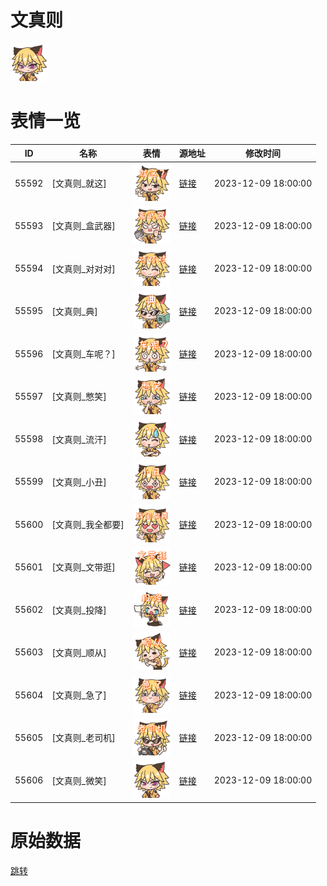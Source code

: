 # 文真则

<img src="./cover.png" height="60" alt="cover" />

# 表情一览

|ID|名称|表情|源地址|修改时间|
|----|----|----|----|----|
|55592|[文真则_就这]|<img src="./pic/055592_%5B文真则_就这%5D.png" height="60" alt="就这"/>|[链接](https://i0.hdslb.com/bfs/garb/42f719d8e807583165fa7f575cd184eab95303e6.png)|2023-12-09 18:00:00|
|55593|[文真则_盒武器]|<img src="./pic/055593_%5B文真则_盒武器%5D.png" height="60" alt="盒武器"/>|[链接](https://i0.hdslb.com/bfs/garb/a91f9ff031f2764f251368ae04838ae68ef3cf68.png)|2023-12-09 18:00:00|
|55594|[文真则_对对对]|<img src="./pic/055594_%5B文真则_对对对%5D.png" height="60" alt="对对对"/>|[链接](https://i0.hdslb.com/bfs/garb/7e9eca2a6eb36f38292a1da261e27bbb50af041a.png)|2023-12-09 18:00:00|
|55595|[文真则_典]|<img src="./pic/055595_%5B文真则_典%5D.png" height="60" alt="典"/>|[链接](https://i0.hdslb.com/bfs/garb/c4e6fb3899c0e02bfb4f3577ce4ba07f73f54016.png)|2023-12-09 18:00:00|
|55596|[文真则_车呢？]|<img src="./pic/055596_%5B文真则_车呢？%5D.png" height="60" alt="车呢？"/>|[链接](https://i0.hdslb.com/bfs/garb/2047754fa229f6026d5ae88d31abc70471bb8cf0.png)|2023-12-09 18:00:00|
|55597|[文真则_憋笑]|<img src="./pic/055597_%5B文真则_憋笑%5D.png" height="60" alt="憋笑"/>|[链接](https://i0.hdslb.com/bfs/garb/5aa1b5893418e91c3181003441d0646ea0f3e22b.png)|2023-12-09 18:00:00|
|55598|[文真则_流汗]|<img src="./pic/055598_%5B文真则_流汗%5D.png" height="60" alt="流汗"/>|[链接](https://i0.hdslb.com/bfs/garb/62f114c0520a228749c6a788403be8b6259bc6f7.png)|2023-12-09 18:00:00|
|55599|[文真则_小丑]|<img src="./pic/055599_%5B文真则_小丑%5D.png" height="60" alt="小丑"/>|[链接](https://i0.hdslb.com/bfs/garb/f35eb0b039611003a66e360cd01e2807fa19950c.png)|2023-12-09 18:00:00|
|55600|[文真则_我全都要]|<img src="./pic/055600_%5B文真则_我全都要%5D.png" height="60" alt="我全都要"/>|[链接](https://i0.hdslb.com/bfs/garb/9cdc59b816f48d9d2ccb68670f68f7c54e6681f3.png)|2023-12-09 18:00:00|
|55601|[文真则_文带逛]|<img src="./pic/055601_%5B文真则_文带逛%5D.png" height="60" alt="文带逛"/>|[链接](https://i0.hdslb.com/bfs/garb/817a03880f4e8003a16b072ea9bfd79ce570d67a.png)|2023-12-09 18:00:00|
|55602|[文真则_投降]|<img src="./pic/055602_%5B文真则_投降%5D.png" height="60" alt="投降"/>|[链接](https://i0.hdslb.com/bfs/garb/9af15524894e88cb77518679148c2ae81e3072d4.png)|2023-12-09 18:00:00|
|55603|[文真则_顺从]|<img src="./pic/055603_%5B文真则_顺从%5D.png" height="60" alt="顺从"/>|[链接](https://i0.hdslb.com/bfs/garb/d5b26376b2e3623ab8f6228667abb5ec16c498e4.png)|2023-12-09 18:00:00|
|55604|[文真则_急了]|<img src="./pic/055604_%5B文真则_急了%5D.png" height="60" alt="急了"/>|[链接](https://i0.hdslb.com/bfs/garb/7b0534e617dfb56b645a295d474edfb7a80d118e.png)|2023-12-09 18:00:00|
|55605|[文真则_老司机]|<img src="./pic/055605_%5B文真则_老司机%5D.png" height="60" alt="老司机"/>|[链接](https://i0.hdslb.com/bfs/garb/f55a4ef1a7b2b4a26689b21d778fa8186fb81e99.png)|2023-12-09 18:00:00|
|55606|[文真则_微笑]|<img src="./pic/055606_%5B文真则_微笑%5D.png" height="60" alt="微笑"/>|[链接](https://i0.hdslb.com/bfs/garb/6a2c730dd53ab63cbcb7f36540f826b8c4b6c7d5.png)|2023-12-09 18:00:00|

# 原始数据

[跳转](./raw.json)

